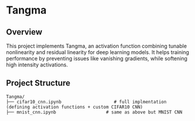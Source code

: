 # Tangma

## Overview

This project implements Tangma, an activation function combining tunable nonlinearity and residual linearity for deep learning models. It helps training performance by preventing issues like vanishing gradients, while softening high intensity activations. 

## Project Structure

```plaintext
Tangma/
├── cifar10_cnn.ipynb                    # full implmentation (defining activation functions + custom CIFAR10 CNN)
├── mnist_cnn.ipynb                   # same as above but MNIST CNN

